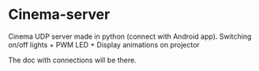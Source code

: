 # Cinema-server
Cinema UDP server made in python (connect with Android app).
Switching on/off lights + PWM LED + Display animations on projector

The doc with connections will be there.
